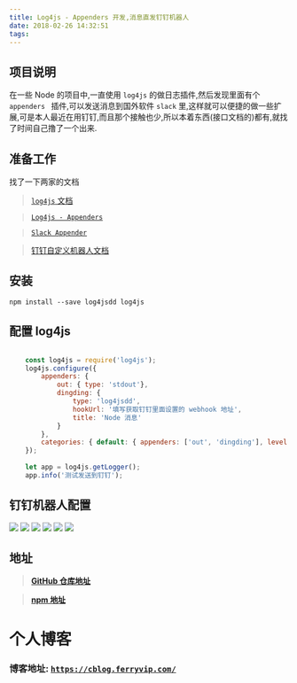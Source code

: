 ```yaml
---
title: Log4js - Appenders 开发,消息直发钉钉机器人
date: 2018-02-26 14:32:51
tags:
---
```

## 项目说明

在一些 Node 的项目中,一直使用 `log4js` 的做日志插件,然后发现里面有个 `appenders ` 插件,可以发送消息到国外软件 `slack` 里,这样就可以便捷的做一些扩展,可是本人最近在用钉钉,而且那个接触也少,所以本着东西(接口文档的)都有,就找了时间自己撸了一个出来.

## 准备工作
找了一下两家的文档
> [`log4js` 文档](https://github.com/log4js-node/log4js-node)

> [`Log4js - Appenders`](https://log4js-node.github.io/log4js-node/appenders.html)

> [`Slack Appender`](https://log4js-node.github.io/log4js-node/slack.html)

> [钉钉自定义机器人文档](https://open-doc.dingtalk.com/docs/doc.htm?spm=a219a.7629140.0.0.V8Wb2O&treeId=257&articleId=105735&docType=1)

## 安装

`npm install --save log4jsdd log4js`

## 配置 log4js

```js

    const log4js = require('log4js');
    log4js.configure({
        appenders: {
            out: { type: 'stdout'},
            dingding: {
                type: 'log4jsdd',
                hookUrl: '填写获取钉钉里面设置的 webhook 地址',
                title: 'Node 消息'
            }
        },
        categories: { default: { appenders: ['out', 'dingding'], level: 'debug' }}
    });
    
    let app = log4js.getLogger();
    app.info('测试发送到钉钉');

```
## 钉钉机器人配置

![](https://ws1.sinaimg.cn/large/8bbf0afbly1fotncinog2j21hc0xgwjw.jpg)
![](https://ws1.sinaimg.cn/large/8bbf0afbly1fotncimouoj21hc0xggpf.jpg)
![](https://ws1.sinaimg.cn/large/8bbf0afbly1fotncinqkwj21hc0xg0yf.jpg)
![](https://ws1.sinaimg.cn/large/8bbf0afbly1fotncimw5kj21280uumz6.jpg)
![](https://ws1.sinaimg.cn/large/8bbf0afbly1fotncin1ebj212a0uutbn.jpg)
![](https://ws1.sinaimg.cn/large/8bbf0afbly1fotncipj81j21hc0xg7a3.jpg)

## 地址

> [**GitHub 仓库地址**](https://github.com/strawferry/log4jsdd)

> [**npm 地址**](https://www.npmjs.com/package/log4jsdd)

# 个人博客
### **博客地址: [`https://cblog.ferryvip.com/`](https://cblog.ferryvip.com/)**